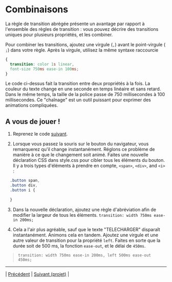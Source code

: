 # Combinaisons

La règle de transition abrégée présente un avantage par rapport à l'ensemble des règles de transition : vous pouvez décrire des transitions uniques pour plusieurs propriétés, et les combiner.

Pour combiner les transitions, ajoutez une virgule (`,`) avant le point-virgule (` ;`) dans votre règle.
Après la virgule, utilisez la même syntaxe raccourcie

```css
{
  transition: color 1s linear,
  font-size 750ms ease-in 100ms;
}
```

Le code ci-dessus fait la transition entre deux propriétés à la fois. La couleur du texte change en une seconde en temps linéaire et sans retard. Dans le même temps, la taille de la police passe de 750 millisecondes à 100 millisecondes. Ce "chaînage" est un outil puissant pour exprimer des animations compliquées.

## A vous de jouer !

1. Reprenez le code [suivant](exercices-versions/v0-14-5/).

2. Lorsque vous passez la souris sur le bouton du navigateur, vous remarquerez qu'il change instantanément. Réglons ce problème de manière à ce que le changement soit animé.
  Faites une nouvelle déclaration CSS dans style.css pour cibler tous les éléments du bouton. Il y a trois types d'éléments à prendre en compte, `<span>`, `<div>`, and `<i>` :

```css
  .button span,
  .button div,
  .button i {
 
  }
```

3. Dans la nouvelle déclaration, ajoutez une règle d'abréviation afin de modifier la largeur de tous les éléments.
`transition: width 750ms ease-in 200ms;`

4. Cela a l'air plus agréable, sauf que le texte "TELECHARGER" disparaît instantanément. Animons cela en tandem.
  Ajoutez une virgule et une autre valeur de transition pour la propriété `left`.
  Faites en sorte que la durée soit de 500 ms, la fonction `ease-out`, et le délai de `450ms`.
> `transition: width 750ms ease-in 200ms, left 500ms ease-out 450ms;`

___
| [Précédent](./4-abreviation.md)       | [Suivant (projet)](./jules-verne/explications.md)    |
